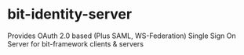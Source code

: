 # bit-identity-server
Provides OAuth 2.0 based (Plus SAML, WS-Federation) Single Sign On Server for bit-framework clients &amp; servers
